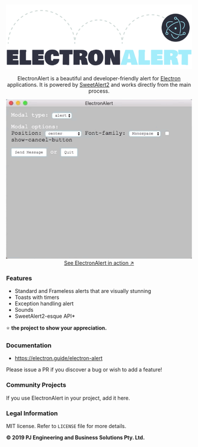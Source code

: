 <p align="center">
  <a href="https://electron.guide/electron-alert/">
    <img src="/assets/electronalert.png" alt="ElectronAlert">
  </a>
</p>

<p align="center">
  ElectronAlert is a beautiful and developer-friendly alert for <a href="https://electronjs.org/">Electron</a> applications. It is powered by <a href="https://sweetalert2.github.io/">SweetAlert2</a> and works directly from the main process.
</p>

<p align="center">
  <a href="https://electron.guide/electron-alert/">
    <img src="/assets/example.gif"><br>
    See ElectronAlert in action ↗
  </a>
</p>

### Features

-   Standard and Frameless alerts that are visually stunning
-   Toasts with timers
-   Exception handling alert
-   Sounds
-   SweetAlert2-esque API\*

⭐ **the project to show your appreciation.**

### Documentation

-   https://electron.guide/electron-alert

Please issue a PR if you discover a bug or wish to add a feature!

### Community Projects

If you use ElectronAlert in your project, add it here.

### Legal Information

MIT license. Refer to `LICENSE` file for more details.

**© 2019 PJ Engineering and Business Solutions Pty. Ltd.**
